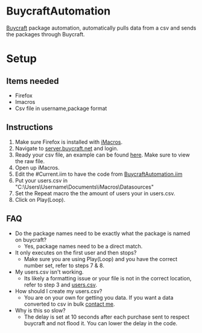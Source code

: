 # BuycraftAutomation
[Buycraft](https://www.buycraft.net) package automation, automatically pulls data from a csv and sends the packages through Buycraft.

# Setup
## Items needed
- Firefox
- Imacros
- Csv file in username,package format

## Instructions
1. Make sure Firefox is installed with [iMacros](https://addons.mozilla.org/en-US/firefox/addon/imacros-for-firefox/).
2. Navigate to [server.buycraft.net](http://server.buycraft.net) and login.
3. Ready your csv file, an example can be found [here](users.csv). Make sure to view the raw file.
4. Open up iMacros. 
5. Edit the #Current.iim to have the code from [BuycraftAutomation.iim](BuycraftAutomation.iim)
6. Put your users.csv in "C:\Users\Username\Documents\iMacros\Datasources"
7. Set the Repeat macro the the amount of users your in users.csv.
8. Click on Play(Loop).

## FAQ
- Do the package names need to be exactly what the package is named on buycraft?
  - Yes, package names need to be a direct match.
- It only executes on the first user and then stops?
  - Make sure you are using Play(Loop) and you have the correct number set, refer to steps 7 & 8.
- My users.csv isn't working.
  - Its likely a formatting issue or your file is not in the correct location, refer to step 3 and [users.csv](users.csv).
- How should I create my users.csv?
  - You are on your own for getting you data. If you want a data converted to csv in bulk [contact me](https://github.com/virustotalop/Contact).
- Why is this so slow?
  - The delay is set at 10 seconds after each purchase sent to respect buycraft and not flood it. You can lower the delay in the code.
